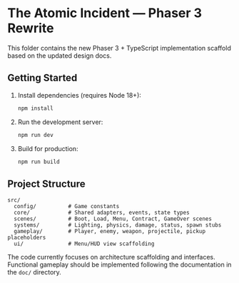 # The Atomic Incident — Phaser 3 Rewrite

This folder contains the new Phaser 3 + TypeScript implementation scaffold based on the updated design docs.

## Getting Started
1. Install dependencies (requires Node 18+):
   ```bash
   npm install
   ```
2. Run the development server:
   ```bash
   npm run dev
   ```
3. Build for production:
   ```bash
   npm run build
   ```

## Project Structure
```
src/
  config/          # Game constants
  core/            # Shared adapters, events, state types
  scenes/          # Boot, Load, Menu, Contract, GameOver scenes
  systems/         # Lighting, physics, damage, status, spawn stubs
  gameplay/        # Player, enemy, weapon, projectile, pickup placeholders
  ui/              # Menu/HUD view scaffolding
```

The code currently focuses on architecture scaffolding and interfaces. Functional gameplay should be implemented following the documentation in the `doc/` directory.
